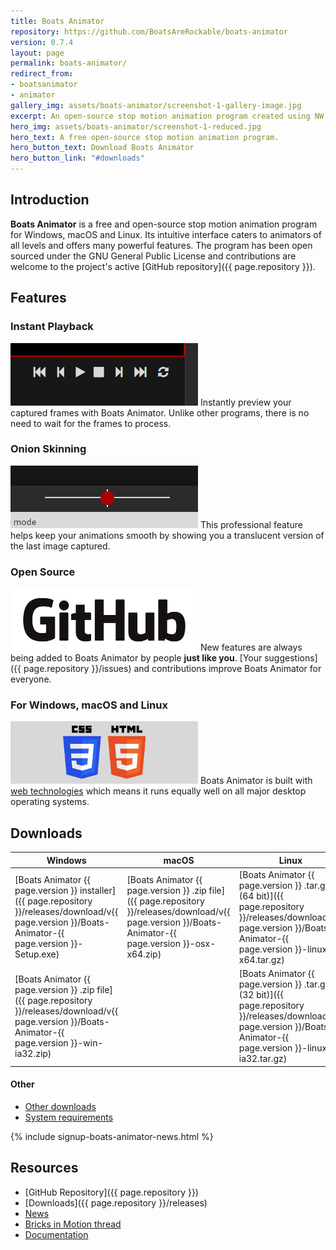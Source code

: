 ```yaml
---
title: Boats Animator
repository: https://github.com/BoatsAreRockable/boats-animator
version: 0.7.4
layout: page
permalink: boats-animator/
redirect_from:
- boatsanimator
- animator
gallery_img: assets/boats-animator/screenshot-1-gallery-image.jpg
excerpt: An open-source stop motion animation program created using NW.js.
hero_img: assets/boats-animator/screenshot-1-reduced.jpg
hero_text: A free open-source stop motion animation program.
hero_button_text: Download Boats Animator
hero_button_link: "#downloads"
---
```

## Introduction

**Boats Animator** is a free and open-source stop motion animation program for Windows, macOS and Linux. Its intuitive interface caters to animators of all levels and offers many powerful features. The program has been open sourced under the GNU General Public License and contributions are welcome to the project's active [GitHub repository]({{ page.repository }}).

## Features

### Instant Playback

![Playback](../assets/boats-animator/playback.png) Instantly preview your captured frames with Boats Animator. Unlike other programs, there is no need to wait for the frames to process.

### Onion Skinning

![Onion skinning](../assets/boats-animator/onion-skin.png) This professional feature helps keep your animations smooth by showing you a translucent version of the last image captured. 

### Open Source

![GitHub logo](../assets/boats-animator/github-logo.png) New features are always being added to Boats Animator by people **just like you**. [Your suggestions]({{ page.repository }}/issues) and contributions improve Boats Animator for everyone.

### For Windows, macOS and Linux

![Cross platform](../assets/boats-animator/cross-platform.png) Boats Animator is built with [web technologies](http://nwjs.io/) which means it runs equally well on all major desktop operating systems. 

## Downloads

| Windows | macOS | Linux |
| - | - | - |
| [Boats Animator {{ page.version }} installer]({{ page.repository }}/releases/download/v{{ page.version }}/Boats-Animator-{{ page.version }}-Setup.exe) | [Boats Animator {{ page.version }} .zip file]({{ page.repository }}/releases/download/v{{ page.version }}/Boats-Animator-{{ page.version }}-osx-x64.zip) | [Boats Animator {{ page.version }} .tar.gz (64 bit)]({{ page.repository }}/releases/download/v{{ page.version }}/Boats-Animator-{{ page.version }}-linux-x64.tar.gz) |
| [Boats Animator {{ page.version }} .zip file]({{ page.repository }}/releases/download/v{{ page.version }}/Boats-Animator-{{ page.version }}-win-ia32.zip) | | [Boats Animator {{ page.version }} .tar.gz (32 bit)]({{ page.repository }}/releases/download/v{{ page.version }}/Boats-Animator-{{ page.version }}-linux-ia32.tar.gz) |

#### Other

<ul class="plainlist">
  <li><a href="{{ page.repository }}/releases">Other downloads</a></li>
  <li><a href="http://boatsanimator.readthedocs.io/en/latest/introduction/system-requirements/">System requirements</a></li>
</ul>

{% include signup-boats-animator-news.html %}

## Resources

* [GitHub Repository]({{ page.repository }})
* [Downloads]({{ page.repository }}/releases)
* [News](/category/boats-animator)
* [Bricks in Motion thread](http://www.bricksinmotion.com/forums/topic/21891/)
* [Documentation](http://boatsanimator.readthedocs.io)